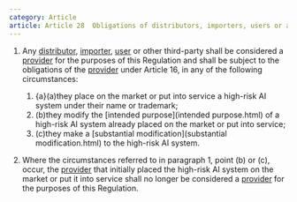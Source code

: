 ```yaml
---
category: Article
article: Article 28  Obligations of distributors, importers, users or any other third-party.md
---
```


1. Any [distributor](distributor.html), [importer](importer.html), [user](user.html) or other third-party shall be considered a [provider](provider.html) for the purposes of this Regulation and shall be subject to the obligations of the [provider](provider.html) under Article 16, in any of the following circumstances:
	1. {a}(a)they place on the market or put into service a high-risk AI system under their name or trademark;
	2. (b)they modify the [intended purpose](intended purpose.html) of a high-risk AI system already placed on the market or put into service;
	3. (c)they make a [substantial modification](substantial modification.html) to the high-risk AI system.

2. Where the circumstances referred to in paragraph 1, point (b) or (c), occur, the [provider](provider.html) that initially placed the high-risk AI system on the market or put it into service shall no longer be considered a [provider](provider.html) for the purposes of this Regulation.